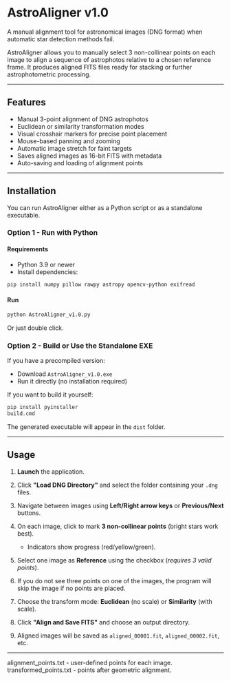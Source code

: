 # AstroAligner v1.0

A manual alignment tool for astronomical images (DNG format) when automatic star detection methods fail.

AstroAligner allows you to manually select 3 non-collinear points on each image to align a sequence of astrophotos relative to a chosen reference frame. It produces aligned FITS files ready for stacking or further astrophotometric processing.

---

## Features

* Manual 3-point alignment of DNG astrophotos
* Euclidean or similarity transformation modes
* Visual crosshair markers for precise point placement
* Mouse-based panning and zooming
* Automatic image stretch for faint targets
* Saves aligned images as 16-bit FITS with metadata
* Auto-saving and loading of alignment points

---

## Installation

You can run AstroAligner either as a Python script or as a standalone executable.

### Option 1 - Run with Python

#### Requirements

* Python 3.9 or newer
* Install dependencies:

```bash
pip install numpy pillow rawpy astropy opencv-python exifread
```

#### Run

```bash
python AstroAligner_v1.0.py
```
Or just double click.

### Option 2 - Build or Use the Standalone EXE

If you have a precompiled version:

* Download `AstroAligner_v1.0.exe`
* Run it directly (no installation required)

If you want to build it yourself:

```bash
pip install pyinstaller
build.cmd
```

The generated executable will appear in the `dist` folder.

---

## Usage

1. **Launch** the application.
2. Click **"Load DNG Directory"** and select the folder containing your `.dng` files.
3. Navigate between images using **Left/Right arrow keys** or **Previous/Next** buttons.
4. On each image, click to mark **3 non-collinear points** (bright stars work best).

   * Indicators show progress (red/yellow/green).
5. Select one image as **Reference** using the checkbox (*requires 3 valid points*).
6. If you do not see three points on one of the images, the program will skip the image if no points are placed.
7. Choose the transform mode: **Euclidean** (no scale) or **Similarity** (with scale).
8. Click **"Align and Save FITS"** and choose an output directory.
9. Aligned images will be saved as `aligned_00001.fit`, `aligned_00002.fit`, etc.

---

alignment_points.txt - user-defined points for each image. 
transformed_points.txt - points after geometric alignment.


